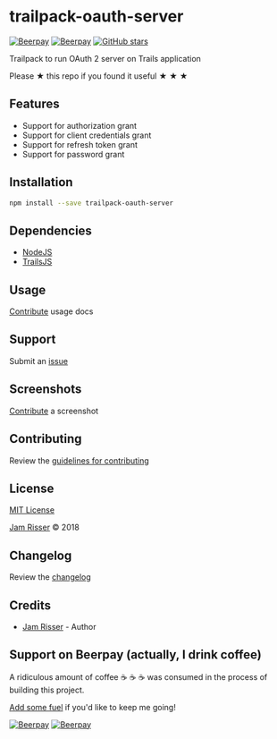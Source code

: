 # trailpack-oauth-server

[![Beerpay](https://beerpay.io/jamrizzi/trailpack-oauth-server/badge.svg?style=beer-square)](https://beerpay.io/jamrizzi/trailpack-oauth-server)
[![Beerpay](https://beerpay.io/jamrizzi/trailpack-oauth-server/make-wish.svg?style=flat-square)](https://beerpay.io/jamrizzi/trailpack-oauth-server?focus=wish)
[![GitHub stars](https://img.shields.io/github/stars/jamrizzi/trailpack-oauth-server.svg?style=social&label=Stars)](https://github.com/jamrizzi/trailpack-oauth-server)

Trailpack to run OAuth 2 server on Trails application

Please &#9733; this repo if you found it useful &#9733; &#9733; &#9733;


## Features

* Support for authorization grant
* Support for client credentials grant
* Support for refresh token grant
* Support for password grant


## Installation

```sh
npm install --save trailpack-oauth-server
```


## Dependencies

* [NodeJS](https://nodejs.org)
* [TrailsJS](https://trailsjs.io)


## Usage

[Contribute](https://github.com/jamrizzi/trailpack-oauth-server/blob/master/CONTRIBUTING.md) usage docs


## Support

Submit an [issue](https://github.com/jamrizzi/trailpack-oauth-server/issues/new)


## Screenshots

[Contribute](https://github.com/jamrizzi/trailpack-oauth-server/blob/master/CONTRIBUTING.md) a screenshot


## Contributing

Review the [guidelines for contributing](https://github.com/jamrizzi/trailpack-oauth-server/blob/master/CONTRIBUTING.md)


## License

[MIT License](https://github.com/jamrizzi/trailpack-oauth-server/blob/master/LICENSE)

[Jam Risser](https://jam.jamrizzi.com) &copy; 2018


## Changelog

Review the [changelog](https://github.com/jamrizzi/trailpack-oauth-server/blob/master/CHANGELOG.md)


## Credits

* [Jam Risser](https://jam.jamrizzi.com) - Author


## Support on Beerpay (actually, I drink coffee)

A ridiculous amount of coffee :coffee: :coffee: :coffee: was consumed in the process of building this project.

[Add some fuel](https://beerpay.io/jamrizzi/trailpack-oauth-server) if you'd like to keep me going!

[![Beerpay](https://beerpay.io/jamrizzi/trailpack-oauth-server/badge.svg?style=beer-square)](https://beerpay.io/jamrizzi/trailpack-oauth-server)
[![Beerpay](https://beerpay.io/jamrizzi/trailpack-oauth-server/make-wish.svg?style=flat-square)](https://beerpay.io/jamrizzi/trailpack-oauth-server?focus=wish)
